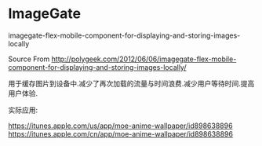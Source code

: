 ImageGate
=========

imagegate-flex-mobile-component-for-displaying-and-storing-images-locally

Source From http://polygeek.com/2012/06/06/imagegate-flex-mobile-component-for-displaying-and-storing-images-locally/

用于缓存图片到设备中.减少了再次加载的流量与时间浪费.减少用户等待时间.提高用户体验.


实际应用:

https://itunes.apple.com/us/app/moe-anime-wallpaper/id898638896
https://itunes.apple.com/cn/app/moe-anime-wallpaper/id898638896
